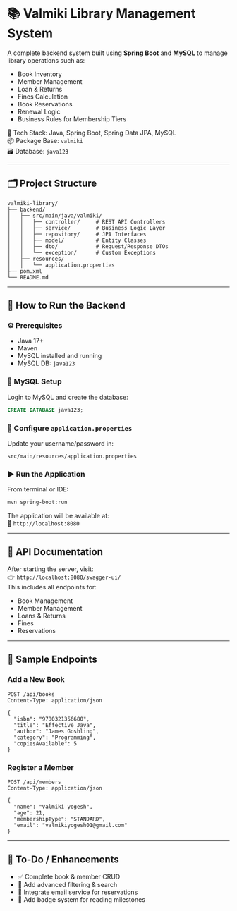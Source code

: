 # 📚 Valmiki Library Management System

A complete backend system built using **Spring Boot** and **MySQL** to manage library operations such as:

- Book Inventory
- Member Management
- Loan & Returns
- Fines Calculation
- Book Reservations
- Renewal Logic
- Business Rules for Membership Tiers

🔧 Tech Stack: Java, Spring Boot, Spring Data JPA, MySQL  
📦 Package Base: `valmiki`  
🗃️ Database: `java123`

---

## 🗂️ Project Structure

```
valmiki-library/
├── backend/
│   ├── src/main/java/valmiki/
│   │   ├── controller/     # REST API Controllers
│   │   ├── service/        # Business Logic Layer
│   │   ├── repository/     # JPA Interfaces
│   │   ├── model/          # Entity Classes
│   │   ├── dto/            # Request/Response DTOs
│   │   └── exception/      # Custom Exceptions
│   ├── resources/
│   │   └── application.properties
├── pom.xml
└── README.md
```

---

## 🚀 How to Run the Backend

### ⚙️ Prerequisites

- Java 17+
- Maven
- MySQL installed and running
- MySQL DB: `java123`

### 🧪 MySQL Setup

Login to MySQL and create the database:

```sql
CREATE DATABASE java123;
```

### 🔧 Configure `application.properties`

Update your username/password in:
```
src/main/resources/application.properties
```

### ▶️ Run the Application

From terminal or IDE:

```bash
mvn spring-boot:run
```

The application will be available at:  
📍 `http://localhost:8080`

---

## 📘 API Documentation

After starting the server, visit:  
👉 `http://localhost:8080/swagger-ui/`  
This includes all endpoints for:

- Book Management
- Member Management
- Loans & Returns
- Fines
- Reservations

---

## 🧪 Sample Endpoints

### Add a New Book

```http
POST /api/books
Content-Type: application/json

{
  "isbn": "9780321356680",
  "title": "Effective Java",
  "author": "James Goshling",
  "category": "Programming",
  "copiesAvailable": 5
}
```

### Register a Member

```http
POST /api/members
Content-Type: application/json

{
  "name": "Valmiki yogesh",
  "age": 21,
  "membershipType": "STANDARD",
  "email": "valmikiyogesh01@gmail.com"
}

```

---

## 🔧 To-Do / Enhancements

- ✅ Complete book & member CRUD
- 🔄 Add advanced filtering & search
- 📧 Integrate email service for reservations
- 🏅 Add badge system for reading milestones
